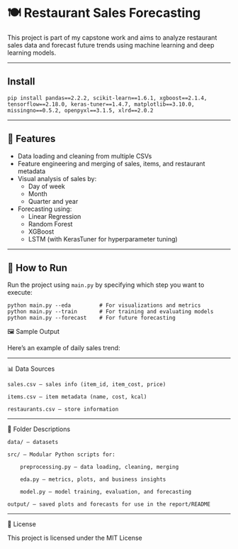 # 🍽️ Restaurant Sales Forecasting

This project is part of my capstone work and aims to analyze restaurant sales data and forecast future trends using machine learning and deep learning models.

---
## Install
    pip install pandas==2.2.2, scikit-learn==1.6.1, xgboost==2.1.4, tensorflow==2.18.0, keras-tuner==1.4.7, matplotlib==3.10.0, missingno==0.5.2, openpyxl==3.1.5, xlrd==2.0.2

---

## 🚀 Features

- Data loading and cleaning from multiple CSVs
- Feature engineering and merging of sales, items, and restaurant metadata
- Visual analysis of sales by:
  - Day of week
  - Month
  - Quarter and year
- Forecasting using:
  - Linear Regression
  - Random Forest
  - XGBoost
  - LSTM (with KerasTuner for hyperparameter tuning)

---

## 🧪 How to Run

Run the project using `main.py` by specifying which step you want to execute:

    python main.py --eda         # For visualizations and metrics
    python main.py --train       # For training and evaluating models
    python main.py --forecast    # For future forecasting

🖼️ Sample Output

Here’s an example of daily sales trend:

---

📊 Data Sources

    sales.csv — sales info (item_id, item_cost, price)

    items.csv — item metadata (name, cost, kcal)

    restaurants.csv — store information

---

📁 Folder Descriptions

    data/ — datasets

    src/ — Modular Python scripts for:

        preprocessing.py — data loading, cleaning, merging

        eda.py — metrics, plots, and business insights

        model.py — model training, evaluation, and forecasting

    output/ — saved plots and forecasts for use in the report/README

---

📜 License

This project is licensed under the MIT License
